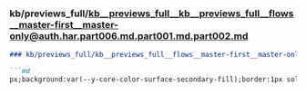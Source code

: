 ### kb/previews_full/kb__previews_full__kb__previews_full__flows__master-first__master-only@auth.har.part006.md.part001.md.part002.md

```md
### kb/previews_full/kb__previews_full__flows__master-first__master-only@auth.har.part006.md.part001.md (part 002)

```md
px;background:var(--y-core-color-surface-secondary-fill);border:1px solid var(--y-core-color
```

```

```
